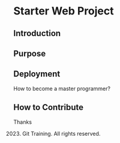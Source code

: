 # Starter Web Project

## Introduction

## Purpose

## Deployment

How to become a master programmer?

## How to Contribute

Thanks

2023. Git Training. All rights reserved.
